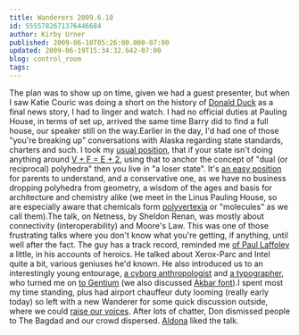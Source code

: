 ```yaml
---
title: Wanderers 2009.6.10
id: 5555782671376446684
author: Kirby Urner
published: 2009-06-10T05:26:00.000-07:00
updated: 2009-06-19T15:34:32.642-07:00
blog: control_room
tags: 
---
```


[](http://www.flickr.com/photos/17157315@N00/3614141861/)The plan was to show up on time, given we had a guest presenter, but when I saw Katie Couric was doing a short on the history of [Donald Duck](http://worldgame.blogspot.com/2008/10/duck-typing.html) as a final news story, I had to linger and watch.  I had no official duties at Pauling House, in terms of set up, arrived the same time Barry did to find a full house, our speaker still on the way.Earlier in the day, I'd had one of those "you're breaking up" conversations with Alaska regarding state standards, charters and such.  I took my [usual position](http://mathforum.org/kb/thread.jspa?threadID=1952850&tstart=0), that if your state isn't doing anything around [V + F = E + 2](http://worldgame.blogspot.com/2008/11/posting-from-my-xo.html), using that to anchor the concept of "dual (or reciprocal) polyhedra" then you live in "a loser state".  It's [an easy position](http://mybizmo.blogspot.com/2009/05/show-me-polyhedra.html) for parents to understand, and a conservative one, as we have no business dropping polyhedra from geometry, a wisdom of the ages and basis for architecture and chemistry alike (we meet in the Linus Pauling House, so are especially aware that chemicals form [polyvertexia](http://www.flickr.com/photos/17157315@N00/2987035149/in/set-72157600254540815/) or "molecules" as we call them).The talk, on Netness, by Sheldon Renan, was mostly about connectivity (interoperability) and Moore's Law.  This was one of those frustrating talks where you don't know what you're getting, if anything, until well after the fact.  The guy has a track record, reminded me [of Paul Laffoley](http://worldgame.blogspot.com/2009/02/1-2-3-marketing.html) a little, in his accounts of heroics.  He talked about Xerox-Parc and Intel quite a bit, various geniuses he'd known.  He also introduced us to an interestingly young entourage, [a cyborg anthropologist](http://oakhazelnut.makerlab.com/thesis/) and [a typographer](http://bram.me/), who turned me on [to Gentium](http://scripts.sil.org/cms/scripts/page.php?site_id=nrsi&item_id=Gentium) (we also discussed [Akbar font](http://controlroom.blogspot.com/2009/01/operations.html)).I spent most my time standing, plus had airport chauffeur duty looming (really early today) so left with a new Wanderer for some quick discussion outside, where we could [raise our voices](http://mybizmo.blogspot.com/2009/06/out-riding.html).  After lots of chatter, Don dismissed people to The Bagdad and our crowd dispersed.  [Aldona](http://www.flickr.com/photos/17157315@N00/3471303736/in/set-72157617170752129/) liked the talk.